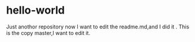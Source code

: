 # hello-world
Just anothor repository
now I want to edit the readme.md,and I did it .
This is the copy master,I want to edit it.
